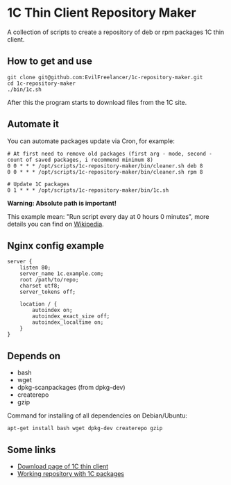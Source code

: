 # 1C Thin Client Repository Maker

A collection of scripts to create a repository of deb or rpm packages 1C thin client.

## How to get and use

    git clone git@github.com:EvilFreelancer/1c-repository-maker.git
    cd 1c-repository-maker
    ./bin/1c.sh

After this the program starts to download files from the 1C site.

## Automate it

You can automate packages update via Cron, for example:

    # At first need to remove old packages (first arg - mode, second - count of saved packages, i recommend minimum 8)
    0 0 * * * /opt/scripts/1c-repository-maker/bin/cleaner.sh deb 8
    0 0 * * * /opt/scripts/1c-repository-maker/bin/cleaner.sh rpm 8

    # Update 1C packages
    0 1 * * * /opt/scripts/1c-repository-maker/bin/1c.sh

__Warning: Absolute path is important!__

This example mean: "Run script every day at 0 hours 0 minutes", more details you can find on [Wikipedia](https://en.wikipedia.org/wiki/Cron#Overview).

## Nginx config example

    server {
        listen 80;
        server_name 1c.example.com;
        root /path/to/repo;
        charset utf8;
        server_tokens off;
    
        location / {
            autoindex on;
            autoindex_exact_size off;
            autoindex_localtime on;
        }
    }

## Depends on

* bash
* wget
* dpkg-scanpackages (from dpkg-dev)
* createrepo
* gzip

Command for installing of all dependencies on Debian/Ubuntu:

    apt-get install bash wget dpkg-dev createrepo gzip

## Some links

* [Download page of 1C thin client](https://1cfresh.com/articles/thin_install_linux)
* [Working repository with 1C packages](http://1c.drteam.rocks/)
